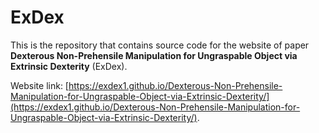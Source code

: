 # ExDex

This is the repository that contains source code for the website of paper **Dexterous Non-Prehensile Manipulation for Ungraspable Object via Extrinsic Dexterity** (ExDex).

Website link: [https://exdex1.github.io/Dexterous-Non-Prehensile-Manipulation-for-Ungraspable-Object-via-Extrinsic-Dexterity/](https://exdex1.github.io/Dexterous-Non-Prehensile-Manipulation-for-Ungraspable-Object-via-Extrinsic-Dexterity/).

